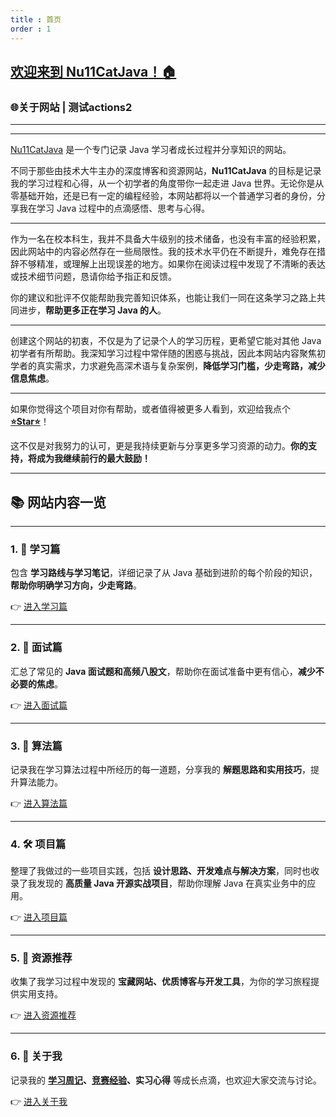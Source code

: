```yaml
---
title : 首页
order : 1
---
```




## [欢迎来到 **Nu11CatJava**！🏠](https://github.com/Nu11Cat/Nu11Cat.github.io)

### 🌐关于网站 | 测试actions2

------

------

[Nu11CatJava](https://github.com/Nu11Cat/Nu11Cat.github.io) 是一个专门记录 Java 学习者成长过程并分享知识的网站。

不同于那些由技术大牛主办的深度博客和资源网站，**Nu11CatJava** 的目标是记录我的学习过程和心得，从一个初学者的角度带你一起走进 Java 世界。无论你是从零基础开始，还是已有一定的编程经验，本网站都将以一个普通学习者的身份，分享我在学习 Java 过程中的点滴感悟、思考与心得。

------

作为一名在校本科生，我并不具备大牛级别的技术储备，也没有丰富的经验积累，因此网站中的内容必然存在一些局限性。我的技术水平仍在不断提升，难免存在措辞不够精准，或理解上出现误差的地方。如果你在阅读过程中发现了不清晰的表达或技术细节问题，恳请你给予指正和反馈。

你的建议和批评不仅能帮助我完善知识体系，也能让我们一同在这条学习之路上共同进步，**帮助更多正在学习 Java 的人**。

------

创建这个网站的初衷，不仅是为了记录个人的学习历程，更希望它能对其他 Java 初学者有所帮助。我深知学习过程中常伴随的困惑与挑战，因此本网站内容聚焦初学者的真实需求，力求避免高深术语与复杂案例，**降低学习门槛，少走弯路，减少信息焦虑**。

------

如果你觉得这个项目对你有帮助，或者值得被更多人看到，欢迎给我点个 [**⭐Star⭐**](https://github.com/Nu11Cat/Nu11Cat.github.io)！

这不仅是对我努力的认可，更是我持续更新与分享更多学习资源的动力。**你的支持，将成为我继续前行的最大鼓励！**

------

## 📚 网站内容一览

------

### 1. 🔰 学习篇

包含 **学习路线与学习笔记**，详细记录了从 Java 基础到进阶的每个阶段的知识，**帮助你明确学习方向，少走弯路**。

👉 [进入学习篇](/1.学习篇/)

------

### 2. 💼 面试篇

汇总了常见的 **Java 面试题和高频八股文**，帮助你在面试准备中更有信心，**减少不必要的焦虑**。

👉 [进入面试篇](/2.面试篇/)

------

### 3. 🧠 算法篇

记录我在学习算法过程中所经历的每一道题，分享我的 **解题思路和实用技巧**，提升算法能力。

👉 [进入算法篇](/3.算法篇/)

------

### 4. 🛠️ 项目篇

整理了我做过的一些项目实践，包括 **设计思路、开发难点与解决方案**，同时也收录了我发现的 **高质量 Java 开源实战项目**，帮助你理解 Java 在真实业务中的应用。

👉 [进入项目篇](/4.项目篇/)

------

### 5. 🎒 资源推荐

收集了我学习过程中发现的 **宝藏网站、优质博客与开发工具**，为你的学习旅程提供实用支持。

👉 [进入资源推荐](/5.资源推荐/)

------

### 6. 👤 关于我

记录我的 **[学习周记](/6.关于我/学习周记/首页.html)、[竞赛经验](/6.关于我/竞赛心得.html)、实习心得** 等成长点滴，也欢迎大家交流与讨论。

👉 [进入关于我](/6.关于我/)
